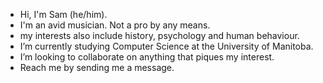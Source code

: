 - Hi, I'm Sam (he/him).
- I'm an avid musician. Not a pro by any means.
- my interests also include history, psychology and human behaviour.
- I’m currently studying Computer Science at the University of Manitoba.
- I’m looking to collaborate on anything that piques my interest.
- Reach me by sending me a message.

<!---
samuelbarrett/samuelbarrett is a ✨ special ✨ repository because its `README.md` (this file) appears on your GitHub profile.
You can click the Preview link to take a look at your changes.
--->
